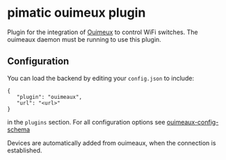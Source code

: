 pimatic ouimeux plugin
======================

Plugin for the integration of [Ouimeux](http://ouimeaux.readthedocs.org/) to control WiFi switches.
The ouimeaux daemon must be running to use this plugin.

Configuration
-------------
You can load the backend by editing your `config.json` to include:

    {
       "plugin": "ouimeaux",
       "url": "<url>"
    }

in the `plugins` section. For all configuration options see
[ouimeaux-config-schema](ouimeaux-config-schema.html)

Devices are automatically added from ouimeaux, when the connection is established.
